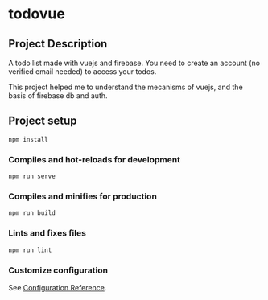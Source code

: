 # todovue

## Project Description

A todo list made with vuejs and firebase.
You need to create an account (no  verified email needed) to access your todos.

This project helped me to understand the mecanisms of vuejs, and the basis of firebase db and auth.


## Project setup
```
npm install
```

### Compiles and hot-reloads for development
```
npm run serve
```

### Compiles and minifies for production
```
npm run build
```

### Lints and fixes files
```
npm run lint
```

### Customize configuration
See [Configuration Reference](https://cli.vuejs.org/config/).
